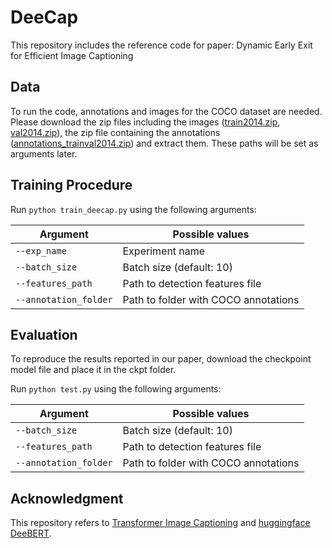 # DeeCap

This repository includes the reference code for paper: Dynamic Early Exit for Efficient Image Captioning 


## Data 

To run the code, annotations and images for the COCO dataset are needed.
Please download the zip files including the images ([train2014.zip](http://images.cocodataset.org/zips/train2014.zip), [val2014.zip](http://images.cocodataset.org/zips/val2014.zip)),
the zip file containing the annotations ([annotations_trainval2014.zip](http://images.cocodataset.org/annotations/annotations_trainval2014.zip)) and extract them. These paths will be set as arguments later. 


## Training Procedure 

Run `python train_deecap.py` using the following arguments: 

| Argument | Possible values |
|------|------|
| `--exp_name` | Experiment name|
| `--batch_size` | Batch size (default: 10) |
| `--features_path` | Path to detection features file |
| `--annotation_folder` | Path to folder with COCO annotations |



## Evaluation

To reproduce the results reported in our paper, download the checkpoint model file and place it in the ckpt folder.

Run `python test.py` using the following arguments:

| Argument | Possible values |
|------|------|
| `--batch_size` | Batch size (default: 10) |
| `--features_path` | Path to detection features file |
| `--annotation_folder` | Path to folder with COCO annotations | 


## Acknowledgment
This repository refers to [Transformer Image Captioning](https://github.com/aimagelab/meshed-memory-transformer) and [huggingface DeeBERT](https://github.com/huggingface/transformers/tree/master/examples/research_projects/deebert).



